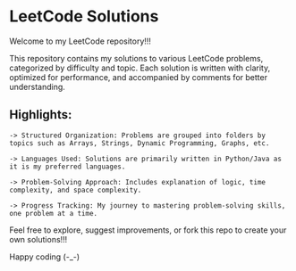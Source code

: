 # LeetCode Solutions  

Welcome to my LeetCode repository!!!

This repository contains my solutions to various LeetCode problems, categorized by difficulty and topic. Each solution is written with clarity, optimized for performance, and accompanied by comments for better understanding.  

## Highlights:  
    -> Structured Organization: Problems are grouped into folders by topics such as Arrays, Strings, Dynamic Programming, Graphs, etc.
    
    -> Languages Used: Solutions are primarily written in Python/Java as it is my preferred languages.
    
    -> Problem-Solving Approach: Includes explanation of logic, time complexity, and space complexity.
    
    -> Progress Tracking: My journey to mastering problem-solving skills, one problem at a time.

Feel free to explore, suggest improvements, or fork this repo to create your own solutions!!!

Happy coding 
(-_-)
